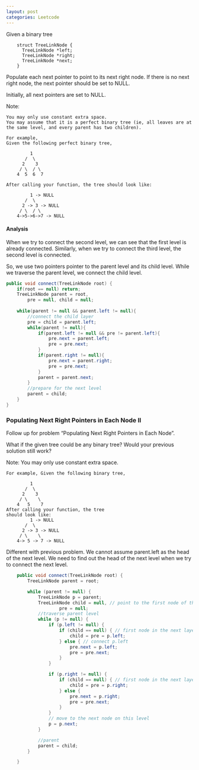 ```yaml
---
layout: post
categories: Leetcode
---
```


 Given a binary tree
```
    struct TreeLinkNode {
      TreeLinkNode *left;
      TreeLinkNode *right;
      TreeLinkNode *next;
    }
```
Populate each next pointer to point to its next right node. If there is no next right node, the next pointer should be set to NULL.

Initially, all next pointers are set to NULL.

Note:

    You may only use constant extra space.
    You may assume that it is a perfect binary tree (ie, all leaves are at the same level, and every parent has two children).
```
For example,
Given the following perfect binary tree,

         1
       /  \
      2    3
     / \  / \
    4  5  6  7

After calling your function, the tree should look like:

         1 -> NULL
       /  \
      2 -> 3 -> NULL
     / \  / \
    4->5->6->7 -> NULL
```

#### Analysis

When we try to connect the second level, we can see that the first level is already connected. 
Similarly, when we try to connect the third level, the second level is connected.

So, we use two pointers pointer to the parent level and its child level. While we traverse 
the parent level, we connect the child level.

```java
public void connect(TreeLinkNode root) {
    if(root == null) return;
    TreeLinkNode parent = root,
        pre = null, child = null;       
        
    while(parent != null && parent.left != null){
        //connect the child layer
        pre = child = parent.left;
        while(parent != null){
            if(parent.left != null && pre != parent.left){
                pre.next = parent.left;
                pre = pre.next;
            }
            if(parent.right != null){
                pre.next = parent.right;
                pre = pre.next;
            }
            parent = parent.next;
        }
        //prepare for the next level
        parent = child;
    }           
}
```

### Populating Next Right Pointers in Each Node II

Follow up for problem “Populating Next Right Pointers in Each Node”.

What if the given tree could be any binary tree? Would your previous solution still work?

Note: You may only use constant extra space. 

```
For example, Given the following binary tree,

         1
       /  \
      2    3
     / \    \
    4   5    7
After calling your function, the tree 
should look like:
         1 -> NULL
       /  \
      2 -> 3 -> NULL
     / \    \
    4-> 5 -> 7 -> NULL
```

Different with previous problem. We cannot assume parent.left as the head of the next level. 
We need to find out the head of the next level when we try to connect the next level.

```java
    public void connect(TreeLinkNode root) {
        TreeLinkNode parent = root;

        while (parent != null) {
            TreeLinkNode p = parent;
            TreeLinkNode child = null, // point to the first node of the child layer
                    pre = null;
            //traverse parent level
            while (p != null) {
                if (p.left != null) {
                    if (child == null) { // first node in the next layer
                        child = pre = p.left;
                    } else { // connect p.left
                        pre.next = p.left;
                        pre = pre.next;
                    }
                }

                if (p.right != null) {
                    if (child == null) { // first node in the next layer
                        child = pre = p.right;
                    } else {
                        pre.next = p.right;
                        pre = pre.next;
                    }
                }
                // move to the next node on this level
                p = p.next;
            }

            //parent
            parent = child;
        }

    }                   
```
